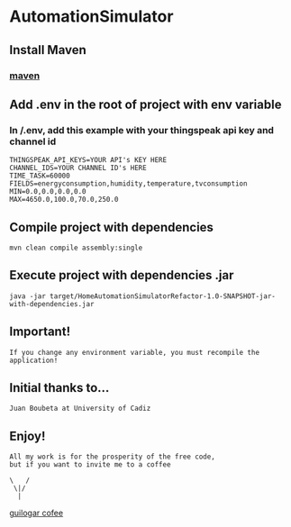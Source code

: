 # AutomationSimulator

## Install Maven

### [maven](https://maven.apache.org/install.html)

## Add .env in the root of project with env variable
### In /.env, add this example with your thingspeak api key and channel id
```
THINGSPEAK_API_KEYS=YOUR API's KEY HERE
CHANNEL_IDS=YOUR CHANNEL ID's HERE
TIME_TASK=60000
FIELDS=energyconsumption,humidity,temperature,tvconsumption
MIN=0.0,0.0,0.0,0.0
MAX=4650.0,100.0,70.0,250.0
```

## Compile project with dependencies
```
mvn clean compile assembly:single
```

## Execute project with dependencies .jar
```
java -jar target/HomeAutomationSimulatorRefactor-1.0-SNAPSHOT-jar-with-dependencies.jar
```

## Important!
```
If you change any environment variable, you must recompile the application!
```

## Initial thanks to...
```
Juan Boubeta at University of Cadiz
```

## Enjoy!
```
All my work is for the prosperity of the free code,
but if you want to invite me to a coffee

\   /
 \|/
  |
```
[guilogar cofee](https://ko-fi.com/guilogar)
